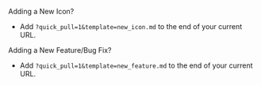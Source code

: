 Adding a New Icon? 
- Add `?quick_pull=1&template=new_icon.md` to the end of your current URL.

Adding a New Feature/Bug Fix? 
- Add `?quick_pull=1&template=new_feature.md` to the end of your current URL.